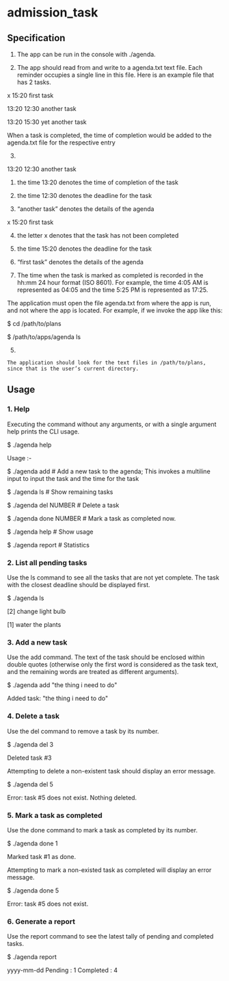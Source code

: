# admission_task

## Specification

1.  The app can be run in the console with ./agenda.  
      
    
2.  The app should read from and write to a agenda.txt text file. Each reminder occupies a single line in this file. Here is an example file that has 2 tasks.  
      
x 15:20 first task

13:20 12:30 another task

13:20 15:30 yet another task

  

When a task is completed, the time of completion would be added to the agenda.txt file for the respective entry

3.    
    

13:20 12:30 another task

1.  the time 13:20 denotes the time of completion of the task
    
2.  the time 12:30 denotes the deadline for the task
    
3.  “another task” denotes the details of the agenda
    

x 15:20 first task

4.  the letter x denotes that the task has not been completed
    
5.  the time 15:20 denotes the deadline for the task
    
6.  “first task” denotes the details of the agenda
    

4.  The time when the task is marked as completed is recorded in the hh:mm 24 hour format (ISO 8601). For example, the time 4:05 AM is represented as 04:05 and the time 5:25 PM is represented as 17:25.  
      
    

The application must open the file agenda.txt from where the app is run, and not where the app is located. For example, if we invoke the app like this:  
  
$ cd /path/to/plans

$ /path/to/apps/agenda ls

5.    
      
    The application should look for the text files in /path/to/plans, since that is the user’s current directory.  
      
    

## Usage

### 1. Help

Executing the command without any arguments, or with a single argument help prints the CLI usage.

$ ./agenda help

Usage :-

$ ./agenda add # Add a new task to the agenda; This invokes a multiline input to input the task and the time for the task

$ ./agenda ls # Show remaining tasks

$ ./agenda del NUMBER # Delete a task

$ ./agenda done NUMBER # Mark a task as completed now.

$ ./agenda help # Show usage

$ ./agenda report # Statistics

  

### 2. List all pending tasks

Use the ls command to see all the tasks that are not yet complete. The task with the closest deadline should be displayed first.

$ ./agenda ls

[2] change light bulb

[1] water the plants

  

### 3. Add a new task

Use the add command. The text of the task should be enclosed within double quotes (otherwise only the first word is considered as the task text, and the remaining words are treated as different arguments).

$ ./agenda add "the thing i need to do"

Added task: "the thing i need to do"

  

### 4. Delete a task

Use the del command to remove a task by its number.

$ ./agenda del 3

Deleted task #3

  

Attempting to delete a non-existent task should display an error message.

$ ./agenda del 5

Error: task #5 does not exist. Nothing deleted.

  

### 5. Mark a task as completed

Use the done command to mark a task as completed by its number.

$ ./agenda done 1

Marked task #1 as done.

  

Attempting to mark a non-existed task as completed will display an error message.

$ ./agenda done 5

Error: task #5 does not exist.

  

### 6. Generate a report

Use the report command to see the latest tally of pending and completed tasks.

$ ./agenda report

yyyy-mm-dd Pending : 1 Completed : 4
